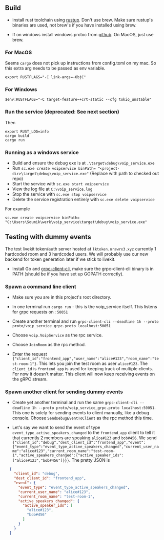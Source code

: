 ## Build

- Install rust toolchain using [rustup](https://rustup.rs/). Don't use brew.
  Make sure rustup's binaries are used, not brew's if you have installed using
  brew.

- If on windows install windows protoc from
  [github](https://github.com/protocolbuffers/protobuf/releases). On MacOS, just
  use brew.

### For MacOS

Seems `cargo` does not pick up instructions from config.toml on my mac. So this
extra arg needs to be passed as env variable.

```
export RUSTFLAGS="-C link-args=-ObjC"
```

### For Windows

```
$env:RUSTFLAGS="-C target-feature=+crt-static --cfg tokio_unstable"
```

### Run the service (deprecated: See next section)
Then

```
export RUST_LOG=info
cargo build
cargo run
```

### Running as a windows service

- Build and ensure the debug exe is at `.\target\debug\voip_service.exe`
- Run `sc.exe create voipservice binPath= "<project-dir>\target\debug\voip_service.exe"` (Replace <project-dir> with path to checked out repo)
- Start the service with `sc.exe start voipservice`
- View the log file at `C:\voip_service.log`
- Stop the service with `sc.exe stop voipservice`
- Delete the service registration entirely with `sc.exe delete voipservice`

For example
```
sc.exe create voipservice binPath= "C:\Users\Soumik\werk\voip_service\target\debug\voip_service.exe"
```


## Testing with dummy events

The test livekit token/auth server hosted at `lktoken.nrawrx3.xyz` currently 1
hardcoded room and 3 hardcoded users. We will probably use our new backend for
token generation later if we stick to livekit.

- Install Go and [grpc-client-cli](https://github.com/vadimi/grpc-client-cli),
make sure the grpc-client-cli binary is in PATH (should be if you have set up
GOPATH correctly).

### Spawn a command line client

- Make sure you are in this project's root directory.
- In one terminal run `cargo run` - this is the voip_service itself. This listens for grpc requests on `:50051`

- Create another terminal and run `grpc-client-cli --deadline 1h --proto proto/voip_service_grpc.proto localhost:50051`
- Choose `voip.VoipService` as the rpc service.
- Choose `JoinRoom` as the rpc method.
- Enter the request
  `{"client_id":"frontend_app","user_name":"alice#123","room_name":"test-room-1"}`.
  This lets you join the test room as user `alice#123`. The `client_id` is
  `frontend_app` is used for keeping track of multiple clients. For now it
  doesn't matter. This client will now keep receiving events on the gRPC stream.


### Spawn another client for sending dummy events

- Create yet another terminal and run the same `grpc-client-cli --deadline 1h
  --proto proto/voip_service_grpc.proto localhost:50051`. This one is solely for
  sending events to client manually, like a debug console. Choose
  `SendDebugEventToClient` as the rpc method this time.
  
- Let's say we want to send the event of type
  `event_type_active_speakers_changed` to the `frontend_app` client to tell it
  that currently 2 members are speaking `alice#123` and `bob#456`. We send `{"client_id":"debug","dest_client_id":"frontend_app","event":{"event_type":"event_type_active_speakers_changed","current_user_name":"alice#123","current_room_name":"test-room-1","active_speakers_changed":{"active_speaker_ids":["alice#123","bob#456"]}}}`. The pretty JSON is

```json
  {
    "client_id": "debug",
    "dest_client_id": "frontend_app",
    "event": {
      "event_type": "event_type_active_speakers_changed",
      "current_user_name": "alice#123",
      "current_room_name": "test-room-1",
      "active_speakers_changed": {
        "active_speaker_ids": [
          "alice#123",
          "bob#456"
        ]
      }
    }
  }
```

